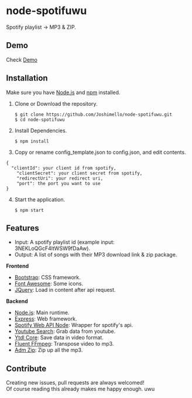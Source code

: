 # node-spotifuwu
Spotify playlist -> MP3 & ZIP.

## Demo
Check [Demo](https://joshimello.github.io/node-spotifuwu/)

## Installation
Make sure you have [Node.js](https://nodejs.org/en/) and [npm](https://www.npmjs.com) installed.

1. Clone or Download the repository.

	```
	$ git clone https://github.com/Joshimello/node-spotifuwu.git
	$ cd node-spotifuwu
	```
2. Install Dependencies.

	```
	$ npm install
	```
3. Copy or rename config_template.json to config.json, and edit contents.
  
  ```
  {
    "clientId": your client id from spotify,
	  "clientSecret": your client secret from spotify,
	  "redirectUri": your redirect uri,
	  "port": the port you want to use
  }
  ```
4. Start the application.

	```
	$ npm start
	```

## Features
- Input: A spotify playlist id (example input: 3NEKLoQGcF4ltWSW9fDaAw).
- Output: A list of songs with their MP3 download link & zip package.

**Frontend**
- [Bootstrap](https://github.com/twbs/bootstrap): CSS framework.
- [Font Awesome](https://github.com/FortAwesome/Font-Awesome): Some icons.
- [JQuery](https://github.com/jquery/jquery): Load in content after api request.

**Backend**
- [Node.js](https://github.com/nodejs/node): Main runtime.
- [Express](https://github.com/expressjs/express): Web framework.
- [Spotify Web API Node](https://github.com/thelinmichael/spotify-web-api-node): Wrapper for spotify's api.
- [Youtube Search](https://github.com/appit-online/youtube-search): Grab data from youtube.
- [Ytdl Core](https://github.com/fent/node-ytdl-core): Save data in video format.
- [Fluent FFmpeg](https://github.com/fluent-ffmpeg/node-fluent-ffmpeg): Transpose video to mp3.
- [Adm Zip](https://github.com/cthackers/adm-zip): Zip up all the mp3.

## Contribute
Creating new issues, pull requests are always welcomed!  
Of course reading this already makes me happy enough. uwu
